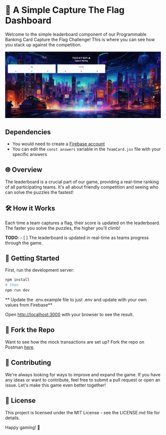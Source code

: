 #  🚩 A Simple Capture The Flag Dashboard

Welcome to the simple leaderboard component of our Programmable Banking Card Capture the Flag Challenge! This is where you can see how you stack up against the competition.

![Dashboard](/docs/ctf-readme.png)

## Dependencies

- You would need to create a [Firebase account](https://firebase.google.com/docs/hosting/frameworks/nextjs)
- You can edit the `const answers` variable in the `TeamCard.jsx` file with your specific answers

## 🌐 Overview
The leaderboard is a crucial part of our game, providing a real-time ranking of all participating teams. It's all about friendly competition and seeing who can solve the puzzles the fastest!

## 🛠️ How it Works
Each time a team captures a flag, their score is updated on the leaderboard. The faster you solve the puzzles, the higher you'll climb!

**TODO**: - [ ] The leaderboard is updated in real-time as teams progress through the game. 

## 🚀 Getting Started

First, run the development server:

```bash
npm install
# then
npm run dev
```

** Update the .env.example file to just .env and update with your own values from Firebase**

Open [http://localhost:3000](http://localhost:3000) with your browser to see the result.


## 🍴 Fork the Repo

Want to see how the mock transactions are set up? Fork the repo on Postman [here](https://www.postman.com/investec-open-api/workspace/team-workspace/collection/27630431-eb1d0bdf-da73-4b08-b3b0-dd01319c3aed?action=share&creator=26868804).

## 🤝 Contributing

We're always looking for ways to improve and expand the game. If you have any ideas or want to contribute, feel free to submit a pull request or open an issue. Let's make this game even better together!

## 📝 License
This project is licensed under the MIT License - see the LICENSE.md file for details.

Happy gaming! 🎉
